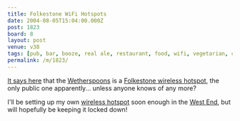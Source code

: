 ```yaml
---
title: Folkestone WiFi Hotspots
date: 2004-08-05T15:04:00.000Z
post: 1823
board: 8
layout: post
venue: v38
tags: [pub, bar, booze, real ale, restaurant, food, wifi, vegetarian, child friendly, vegan, local, folkestone, wetherspoons, folkestone wireless hotspot, wireless hotspot, west end]
permalink: /m/1823/
---
```

<a href="http://www.jiwire.com/wi-fi-wireless-hotspot-folkestone-gb-wetherspoons-1048260.htm">It says here</a> that the <a href="/wiki/wetherspoons">Wetherspoons</a> is a <a href="/wiki/folkestone+wireless+hotspot">Folkestone wireless hotspot</a>, the only public one apparently... unless anyone knows of any more?

I'll be setting up my own <a href="/wiki/wireless+hotspot">wireless hotspot</a> soon enough in the <a href="/wiki/west+end">West End</a>, but will hopefully be keeping it locked down!

